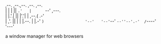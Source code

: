 ,--.   ,--.,--.   ,--.      ,--.                        
|  |   |  ||   `.'   |      `--' ,---.                  
|  |.'.|  ||  |'.'|  |      ,--.(  .-'                  
|   ,'.   ||  |   |  |.--.  |  |.-'  `)                 
'--'   '--'`--'   `--''--'.-'  /`----'                  
                          '---'                         

a window manager for web browsers